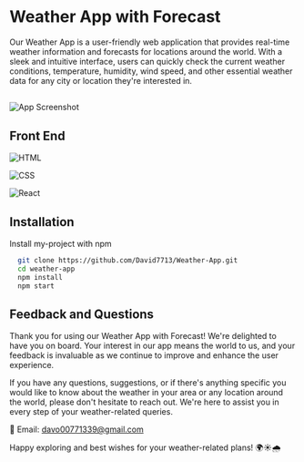 
# Weather App with Forecast

Our Weather App is a user-friendly web application that provides real-time weather information and forecasts for locations around the world. With a sleek and intuitive interface, users can quickly check the current weather conditions, temperature, humidity, wind speed, and other essential weather data for any city or location they're interested in.



   ##
![App Screenshot](https://github.com/David7713/Weather-App/blob/main/src/Screenshots/Main.png?raw=true)


## Front End



![HTML](https://img.shields.io/badge/-HTML-orange?logo=html5&logoColor=white)

![CSS](https://img.shields.io/badge/-CSS-blue?logo=css3&logoColor=white)

![React](https://img.shields.io/badge/-React-blue?logo=react&logoColor=white)


## Installation

Install my-project with npm

```bash
  git clone https://github.com/David7713/Weather-App.git
  cd weather-app
  npm install
  npm start

```


## Feedback and Questions
Thank you for using our Weather App with Forecast! We're delighted to have you on board. Your interest in our app means the world to us, and your feedback is invaluable as we continue to improve and enhance the user experience.

If you have any questions, suggestions, or if there's anything specific you would like to know about the weather in your area or any location around the world, please don't hesitate to reach out. We're here to assist you in every step of your weather-related queries.

📧 Email: davo00771339@gmail.com

Happy exploring and best wishes for your weather-related plans! 🌍☀️🌧️

